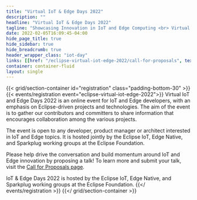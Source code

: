 ```yaml
---
title: "Virtual IoT & Edge Days 2022"
description: ""
headline: "Virtual IoT & Edge Days 2022"
tagline: "Showcasing Innovation in IoT and Edge Computing <br> Virtual Conference | May 24 - 25, 2022"
date: 2022-02-05T16:09:45-04:00
hide_page_title: true
hide_sidebar: true
hide_breadcrumb: true
header_wrapper_class: "iot-day"
links: [[href: "/eclipse-virtual-iot-edge-2022/call-for-proposals", text: "Call for Proposals"]]
container: container-fluid
layout: single
---
```



{{< grid/section-container id="registration" class="padding-bottom-30" >}}
  {{< events/registration event="eclipse-virtual-iot-edge-2022">}}
Virtual IoT and Edge Days 2022 is an online event for IoT and Edge developers, with an emphasis on Eclipse-driven projects and technologies. The aim of the event is to gather our contributors and committers to share information that encourages collaboration among the various projects.

The event is open to any developer, product manager or architect interested in IoT and Edge topics. It is hosted jointly by the Eclipse IoT, Edge Native, and Sparkplug working groups at the Eclipse Foundation.

Please help drive the conversation and build momentum around IoT and Edge innovation by proposing a talk! To learn more and submit your talk, visit the [Call for Proposals page](/eclipse-virtual-iot-edge-2022/call-for-proposals).

IoT & Edge Days 2022 is hosted by the Eclipse IoT, Edge Native, and Sparkplug working groups at the Eclipse Foundation.
  {{</ events/registration >}}
{{</ grid/section-container >}}